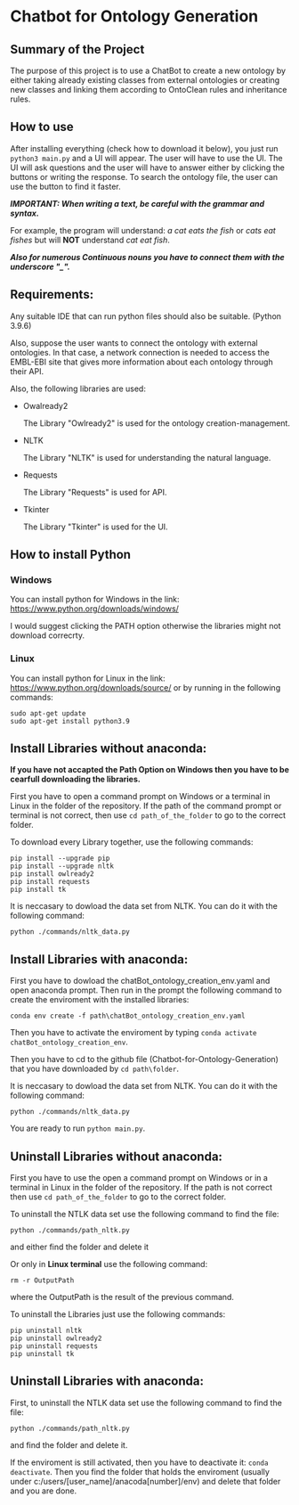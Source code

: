 # Chatbot for Ontology Generation

## Summary of the Project
The purpose of this project is to use a ChatBot to create a new ontology by either taking already existing classes from external ontologies or creating new classes and linking them according to OntoClean rules and inheritance rules.

## How to use
After installing everything (check how to download it below), you just run `python3 main.py` and a UI will appear. The user will have to use the UI. The UI will ask questions and the user will have to answer either by clicking the buttons or writing the response. To search the ontology file, the user can use the button to find it faster.

***IMPORTANT: When writing a text, be careful with the grammar and syntax.***

For example, the program will understand: *a cat eats the fish* or *cats eat fishes* but will **NOT** understand *cat eat fish*.

***Also for numerous Continuous nouns you have to connect them with the underscore "_".***

## Requirements: 
Any suitable IDE that can run python files should also be suitable. (Python 3.9.6)

Also, suppose the user wants to connect the ontology with external ontologies. In that case, a network connection is needed to access the EMBL-EBI site that gives more information about each ontology through their API.

Also, the following libraries are used:
- Owalready2

  The Library "Owlready2" is used for the ontology creation-management.

- NLTK 

  The Library "NLTK" is used for understanding the natural language.

- Requests

  The Library "Requests" is used for API. 

- Tkinter

  The Library "Tkinter" is used for the UI.

## How to install Python
### Windows
You can install python for Windows in the link: https://www.python.org/downloads/windows/ 

I would suggest clicking the PATH option otherwise the libraries might not download correcrty.

### Linux
You can install python for Linux in the link: https://www.python.org/downloads/source/
or by running in the following commands:
```
sudo apt-get update
sudo apt-get install python3.9
```

## Install Libraries without anaconda:
**If you have not accapted the Path Option on Windows then you have to be cearfull downloading the libraries.**

First you have to  open a command prompt on Windows or a terminal in Linux in the folder of the repository.
If the path of the command prompt or terminal is not correct, then use `cd path_of_the_folder` to go to the correct folder.

To download every Library together, use the following commands:

```
pip install --upgrade pip
pip install --upgrade nltk
pip install owlready2
pip install requests
pip install tk
```

It is neccasary to dowload the data set from NLTK. You can do it with the following command:
```
python ./commands/nltk_data.py
```

## Install Libraries with anaconda:
First you have to dowload the chatBot_ontology_creation_env.yaml and open anaconda prompt. 
Then run in the prompt the following command to create the enviroment with the installed libraries:
```
conda env create -f path\chatBot_ontology_creation_env.yaml
```

Then you have to activate the enviroment by typing `conda activate chatBot_ontology_creation_env`.

Then you have to cd to the github file (Chatbot-for-Ontology-Generation) that you have downloaded by `cd path\folder`.

It is neccasary to dowload the data set from NLTK. You can do it with the following command:
```
python ./commands/nltk_data.py
```

You are ready to run `python main.py`.

## Uninstall Libraries without anaconda:
First you have to use the open a command prompt on Windows or in a terminal in Linux in the folder of the repository.
If the path is not correct then use `cd path_of_the_folder` to go to the correct folder.

To uninstall the NTLK data set use the following command to find the file: 
```
python ./commands/path_nltk.py
``` 
and either find the folder and delete it 

Or only in **Linux terminal** use the following command:
```
rm -r OutputPath
``` 
where the OutputPath is the result of the previous command.

To uninstall the Libraries just use the following commands:
```
pip uninstall nltk
pip uninstall owlready2
pip uninstall requests
pip uninstall tk
```

## Uninstall Libraries with anaconda:

First, to uninstall the NTLK data set use the following command to find the file: 
```
python ./commands/path_nltk.py
``` 
and find the folder and delete it. 

If the enviroment is still activated, then you have to deactivate it: `conda deactivate`.
Then you find the folder that holds the enviroment (usually under c:/users/[user_name]/anacoda[number]/env) and delete that folder and you are done.
